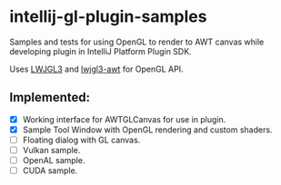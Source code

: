 # intellij-gl-plugin-samples
Samples and tests for using OpenGL to render to AWT canvas while developing plugin in IntelliJ Platform Plugin SDK. 

Uses [LWJGL3](https://github.com/LWJGL/lwjgl3) and [lwjgl3-awt](https://github.com/LWJGLX/lwjgl3-awt) for OpenGL API.

## Implemented: 
- [x] Working interface for AWTGLCanvas for use in plugin.
- [x] Sample Tool Window with OpenGL rendering and custom shaders. 
- [ ] Floating dialog with GL canvas.
- [ ] Vulkan sample.
- [ ] OpenAL sample.
- [ ] CUDA sample.

